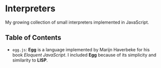 # Interpreters
My growing collection of small interpreters implemented in JavaScript.

## Table of Contents
- `egg.js`: **Egg** is a language implemented by Marijn Haverbeke for his book *Eloquent JavaScript*. 
I included **Egg** because of its simplicity and similarity to **LISP**.

